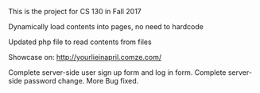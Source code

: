 This is the project for CS 130 in Fall 2017

Dynamically load contents into pages, no need to hardcode

Updated php file to read contents from files

Showcase on: http://yourlieinapril.comze.com/



Complete server-side user sign up form and log in form.
Complete server-side password change.
More Bug fixed.